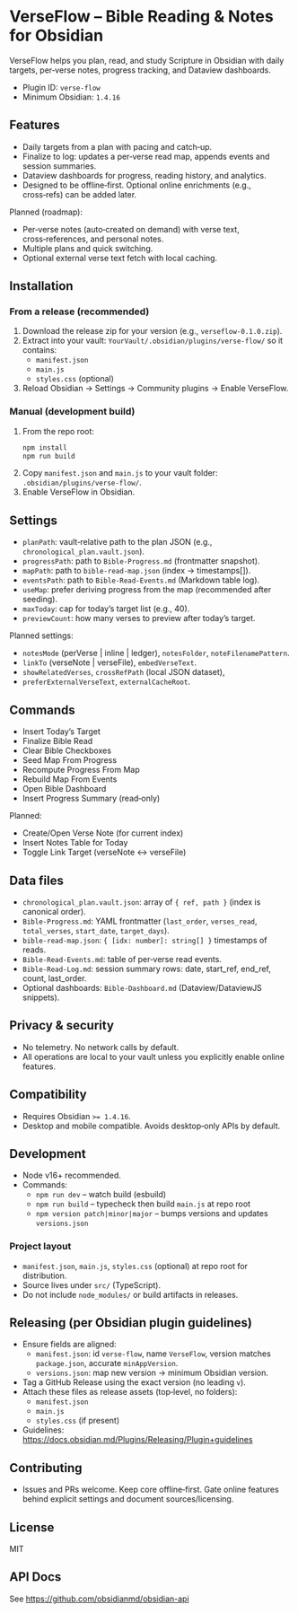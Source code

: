 # VerseFlow – Bible Reading & Notes for Obsidian

VerseFlow helps you plan, read, and study Scripture in Obsidian with daily targets, per‑verse notes, progress tracking, and Dataview dashboards.

- Plugin ID: `verse-flow`
- Minimum Obsidian: `1.4.16`

## Features
- Daily targets from a plan with pacing and catch‑up.
- Finalize to log: updates a per‑verse read map, appends events and session summaries.
- Dataview dashboards for progress, reading history, and analytics.
- Designed to be offline‑first. Optional online enrichments (e.g., cross‑refs) can be added later.

Planned (roadmap):
- Per‑verse notes (auto‑created on demand) with verse text, cross‑references, and personal notes.
- Multiple plans and quick switching.
- Optional external verse text fetch with local caching.

## Installation
### From a release (recommended)
1. Download the release zip for your version (e.g., `verseflow-0.1.0.zip`).
2. Extract into your vault: `YourVault/.obsidian/plugins/verse-flow/` so it contains:
   - `manifest.json`
   - `main.js`
   - `styles.css` (optional)
3. Reload Obsidian → Settings → Community plugins → Enable VerseFlow.

### Manual (development build)
1. From the repo root:
   ```bash
   npm install
   npm run build
   ```
2. Copy `manifest.json` and `main.js` to your vault folder: `.obsidian/plugins/verse-flow/`.
3. Enable VerseFlow in Obsidian.

## Settings
- `planPath`: vault‑relative path to the plan JSON (e.g., `chronological_plan.vault.json`).
- `progressPath`: path to `Bible-Progress.md` (frontmatter snapshot).
- `mapPath`: path to `bible-read-map.json` (index → timestamps[]).
- `eventsPath`: path to `Bible-Read-Events.md` (Markdown table log).
- `useMap`: prefer deriving progress from the map (recommended after seeding).
- `maxToday`: cap for today’s target list (e.g., 40).
- `previewCount`: how many verses to preview after today’s target.

Planned settings:
- `notesMode` (perVerse | inline | ledger), `notesFolder`, `noteFilenamePattern`.
- `linkTo` (verseNote | verseFile), `embedVerseText`.
- `showRelatedVerses`, `crossRefPath` (local JSON dataset),
- `preferExternalVerseText`, `externalCacheRoot`.

## Commands
- Insert Today’s Target
- Finalize Bible Read
- Clear Bible Checkboxes
- Seed Map From Progress
- Recompute Progress From Map
- Rebuild Map From Events
- Open Bible Dashboard
- Insert Progress Summary (read‑only)

Planned:
- Create/Open Verse Note (for current index)
- Insert Notes Table for Today
- Toggle Link Target (verseNote ↔ verseFile)

## Data files
- `chronological_plan.vault.json`: array of `{ ref, path }` (index is canonical order).
- `Bible-Progress.md`: YAML frontmatter (`last_order`, `verses_read`, `total_verses`, `start_date`, `target_days`).
- `bible-read-map.json`: `{ [idx: number]: string[] }` timestamps of reads.
- `Bible-Read-Events.md`: table of per‑verse read events.
- `Bible-Read-Log.md`: session summary rows: date, start_ref, end_ref, count, last_order.
- Optional dashboards: `Bible-Dashboard.md` (Dataview/DataviewJS snippets).

## Privacy & security
- No telemetry. No network calls by default.
- All operations are local to your vault unless you explicitly enable online features.

## Compatibility
- Requires Obsidian `>= 1.4.16`.
- Desktop and mobile compatible. Avoids desktop‑only APIs by default.

## Development
- Node v16+ recommended.
- Commands:
  - `npm run dev` – watch build (esbuild)
  - `npm run build` – typecheck then build `main.js` at repo root
  - `npm version patch|minor|major` – bumps versions and updates `versions.json`

### Project layout
- `manifest.json`, `main.js`, `styles.css` (optional) at repo root for distribution.
- Source lives under `src/` (TypeScript).
- Do not include `node_modules/` or build artifacts in releases.

## Releasing (per Obsidian plugin guidelines)
- Ensure fields are aligned:
  - `manifest.json`: id `verse-flow`, name `VerseFlow`, version matches `package.json`, accurate `minAppVersion`.
  - `versions.json`: map new version → minimum Obsidian version.
- Tag a GitHub Release using the exact version (no leading `v`).
- Attach these files as release assets (top‑level, no folders):
  - `manifest.json`
  - `main.js`
  - `styles.css` (if present)
- Guidelines: https://docs.obsidian.md/Plugins/Releasing/Plugin+guidelines

## Contributing
- Issues and PRs welcome. Keep core offline‑first. Gate online features behind explicit settings and document sources/licensing.

## License
MIT

## API Docs
See https://github.com/obsidianmd/obsidian-api
